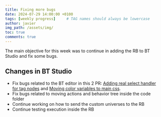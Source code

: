 ```yaml
---
title: Fixing more bugs
date: 2024-07-29 14:00:00 +0100
tags: [weekly progress]     # TAG names should always be lowercase
author: javier
img_path: /assets/img/
toc: true
comments: true
---
```


The main objective for this week was to continue in adding the RB to BT Studio and fix some bugs.

## Changes in BT Studio

- Fix bugs related to the BT editor in this 2 PR: [Adding real select handler for tag nodes](https://github.com/JdeRobot/bt-studio/pull/178) and [Moving color variables to main css](https://github.com/JdeRobot/bt-studio/pull/177).
- Fix bugs related to moving actions and behavior tree inside the code folder
- Continue working on how to send the custom universes to the RB
- Continue testing execution inside the RB
